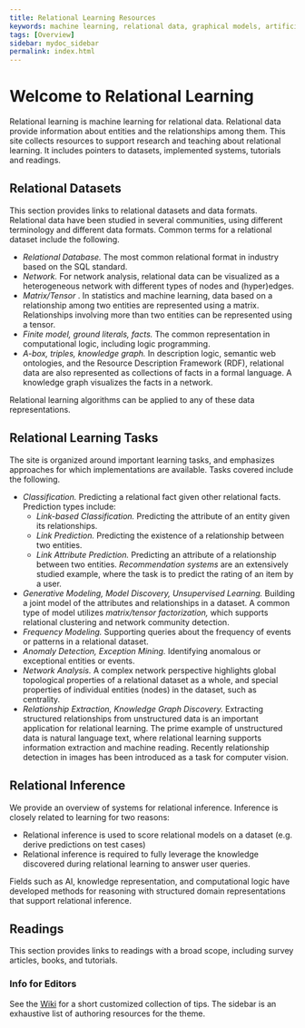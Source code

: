 ```yaml
---
title: Relational Learning Resources
keywords: machine learning, relational data, graphical models, artificial intelligence, relational inference
tags: [Overview]
sidebar: mydoc_sidebar
permalink: index.html
---
```



# Welcome to Relational Learning

Relational learning is machine learning for relational data. Relational data provide information about entities and the relationships among them. This site collects resources to support research and teaching about relational learning. It includes pointers to datasets, implemented systems, tutorials and readings. 


## Relational Datasets

This section provides links to relational datasets and data formats.
Relational data have been studied in several communities, using different terminology and different data formats. Common terms for a relational dataset include the following. 

+ <i> Relational Database. </i> The most common relational format in industry based on the SQL standard.
+ <i> Network. </i> For network analysis, relational data can be visualized as a heterogeneous network with different types of nodes and (hyper)edges. 
+ <i> Matrix/Tensor </i>. In statistics and machine learning, data based on a relationship among two entities are represented using a matrix. Relationships involving more than two entities can be represented using a tensor. 
+ <i> Finite model, ground literals, facts. </i> The common representation in computational logic, including logic programming.
+ <i> A-box, triples, knowledge graph. </i> In description logic, semantic web ontologies, and the Resource Description Framework (RDF), relational data are also represented as collections of facts in a formal language. A knowledge graph visualizes the facts in a network. 

Relational learning algorithms can be applied to any of these data representations.

## Relational Learning Tasks

The site is organized around important learning tasks, and emphasizes approaches for which implementations are available. Tasks covered include the following.

+ <i> Classification. </i> Predicting a relational fact given other relational facts. Prediction types include:
  + <i> Link-based Classification. </i> Predicting the attribute of an entity given its relationships.
  + <i> Link Prediction. </i> Predicting the existence of a relationship between two entities.
  + <i> Link Attribute Prediction. </i> Predicting an attribute of a relationship between two entities. <i> Recommendation systems </i> are an extensively studied example, where the task is to predict the rating of an item by a user.
+ <i> Generative Modeling, Model Discovery, Unsupervised Learning. </i> Building a joint model of the attributes and relationships in a dataset. A common type of model utilizes <i> matrix/tensor factorization, </i> which supports relational clustering and network community detection.
+ <i> Frequency Modeling. </i> Supporting queries about the frequency of events or patterns in a relational dataset. 
+ <i> Anomaly Detection, Exception Mining. </i> Identifying anomalous or exceptional entities or events. 
+ <i> Network Analysis. </i> A complex network perspective highlights global topological properties of a relational dataset as a whole, and special properties of individual entities (nodes) in the dataset, such as centrality.
+ <i> Relationship Extraction, Knowledge Graph Discovery. </i> Extracting structured relationships from unstructured data is an important application for relational learning. The prime example of unstructured data is natural language text, where relational learning supports information extraction and machine reading. Recently relationship detection in images has been introduced as a task for computer vision.

  
## Relational Inference

We provide an overview of systems for relational inference. Inference is closely related to learning for two reasons: 

+ Relational inference is used to score relational models on a dataset (e.g. derive predictions on test cases)
+ Relational inference is required to fully leverage the knowledge discovered during relational learning to answer user queries.

Fields such as AI, knowledge representation, and computational logic have developed methods for reasoning with structured domain representations that support relational inference.

## Readings

This section provides links to readings with a broad scope, including survey articles, books, and tutorials. 

### Info for Editors

See the [Wiki](https://github.com/relational-learning/relational-learning.github.io/wiki/Github-Pages-Info) for a short customized collection of tips. The sidebar is an exhaustive list of authoring resources for the theme.


